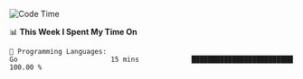 <!--START_SECTION:waka-->
![Code Time](http://img.shields.io/badge/Code%20Time-975%20hrs%2014%20mins-blue)

📊 **This Week I Spent My Time On** 

```text
💬 Programming Languages: 
Go                       15 mins             █████████████████████████   100.00 % 
```


<!--END_SECTION:waka-->